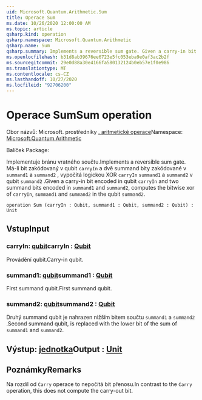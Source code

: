 ```yaml
---
uid: Microsoft.Quantum.Arithmetic.Sum
title: Operace Sum
ms.date: 10/26/2020 12:00:00 AM
ms.topic: article
qsharp.kind: operation
qsharp.namespace: Microsoft.Quantum.Arithmetic
qsharp.name: Sum
qsharp.summary: Implements a reversible sum gate. Given a carry-in bit encoded in qubit `carryIn` and two summand bits encoded in `summand1` and `summand2`, computes the bitwise xor of `carryIn`, `summand1` and `summand2` in the qubit `summand2`.
ms.openlocfilehash: b31d8ab39676ee6723e5fc053eba9e0af3ac2b2f
ms.sourcegitcommit: 29e0d88a30e4166fa580132124b0eb57e1f0e986
ms.translationtype: MT
ms.contentlocale: cs-CZ
ms.lasthandoff: 10/27/2020
ms.locfileid: "92706200"
---
```

# <a name="sum-operation"></a><span data-ttu-id="84899-102">Operace Sum</span><span class="sxs-lookup"><span data-stu-id="84899-102">Sum operation</span></span>

<span data-ttu-id="84899-103">Obor názvů: Microsoft. prostředníky [. aritmetické operace](xref:Microsoft.Quantum.Arithmetic)</span><span class="sxs-lookup"><span data-stu-id="84899-103">Namespace: [Microsoft.Quantum.Arithmetic](xref:Microsoft.Quantum.Arithmetic)</span></span>

<span data-ttu-id="84899-104">Balíček [](https://nuget.org/packages/)</span><span class="sxs-lookup"><span data-stu-id="84899-104">Package: [](https://nuget.org/packages/)</span></span>


<span data-ttu-id="84899-105">Implementuje bránu vratného součtu.</span><span class="sxs-lookup"><span data-stu-id="84899-105">Implements a reversible sum gate.</span></span> <span data-ttu-id="84899-106">Má-li bit zakódovaný v qubit `carryIn` a dvě summand bity zakódované v `summand1` a `summand2` , vypočítá logickou XOR `carryIn` `summand1` a `summand2` v qubit `summand2` .</span><span class="sxs-lookup"><span data-stu-id="84899-106">Given a carry-in bit encoded in qubit `carryIn` and two summand bits encoded in `summand1` and `summand2`, computes the bitwise xor of `carryIn`, `summand1` and `summand2` in the qubit `summand2`.</span></span>

```qsharp
operation Sum (carryIn : Qubit, summand1 : Qubit, summand2 : Qubit) : Unit
```


## <a name="input"></a><span data-ttu-id="84899-107">Vstup</span><span class="sxs-lookup"><span data-stu-id="84899-107">Input</span></span>

### <a name="carryin--qubit"></a><span data-ttu-id="84899-108">carryIn: [qubit](xref:microsoft.quantum.lang-ref.qubit)</span><span class="sxs-lookup"><span data-stu-id="84899-108">carryIn : [Qubit](xref:microsoft.quantum.lang-ref.qubit)</span></span>

<span data-ttu-id="84899-109">Provádění qubit.</span><span class="sxs-lookup"><span data-stu-id="84899-109">Carry-in qubit.</span></span>


### <a name="summand1--qubit"></a><span data-ttu-id="84899-110">summand1: [qubit](xref:microsoft.quantum.lang-ref.qubit)</span><span class="sxs-lookup"><span data-stu-id="84899-110">summand1 : [Qubit](xref:microsoft.quantum.lang-ref.qubit)</span></span>

<span data-ttu-id="84899-111">First summand qubit.</span><span class="sxs-lookup"><span data-stu-id="84899-111">First summand qubit.</span></span>


### <a name="summand2--qubit"></a><span data-ttu-id="84899-112">summand2: [qubit](xref:microsoft.quantum.lang-ref.qubit)</span><span class="sxs-lookup"><span data-stu-id="84899-112">summand2 : [Qubit](xref:microsoft.quantum.lang-ref.qubit)</span></span>

<span data-ttu-id="84899-113">Druhý summand qubit je nahrazen nižším bitem součtu `summand1` a `summand2` .</span><span class="sxs-lookup"><span data-stu-id="84899-113">Second summand qubit, is replaced with the lower bit of the sum of `summand1` and `summand2`.</span></span>



## <a name="output--unit"></a><span data-ttu-id="84899-114">Výstup: [jednotka](xref:microsoft.quantum.lang-ref.unit)</span><span class="sxs-lookup"><span data-stu-id="84899-114">Output : [Unit](xref:microsoft.quantum.lang-ref.unit)</span></span>



## <a name="remarks"></a><span data-ttu-id="84899-115">Poznámky</span><span class="sxs-lookup"><span data-stu-id="84899-115">Remarks</span></span>

<span data-ttu-id="84899-116">Na rozdíl od `Carry` operace to nepočítá bit přenosu.</span><span class="sxs-lookup"><span data-stu-id="84899-116">In contrast to the `Carry` operation, this does not compute the carry-out bit.</span></span>